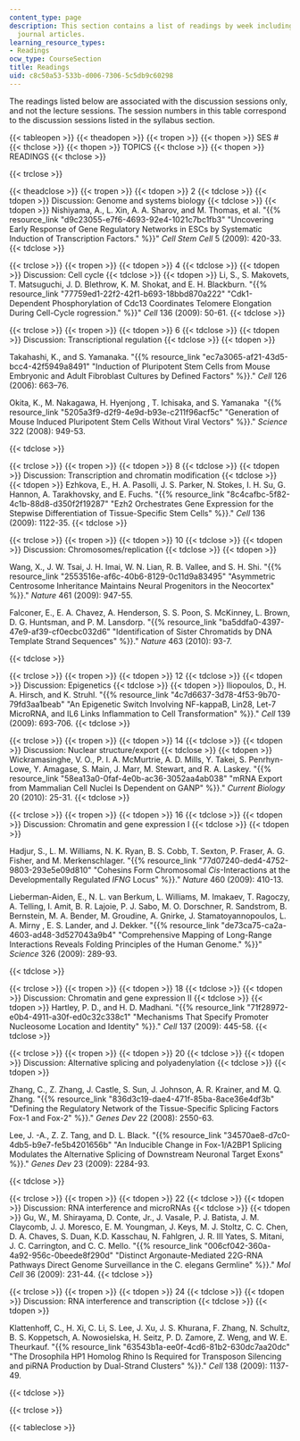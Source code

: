 ```yaml
---
content_type: page
description: This section contains a list of readings by week including links to online
  journal articles.
learning_resource_types:
- Readings
ocw_type: CourseSection
title: Readings
uid: c8c50a53-533b-d006-7306-5c5db9c60298
---
```


The readings listed below are associated with the discussion sessions only, and not the lecture sessions. The session numbers in this table correspond to the discussion sessions listed in the syllabus section.

{{< tableopen >}}
{{< theadopen >}}
{{< tropen >}}
{{< thopen >}}
SES #
{{< thclose >}}
{{< thopen >}}
TOPICS
{{< thclose >}}
{{< thopen >}}
READINGS
{{< thclose >}}

{{< trclose >}}

{{< theadclose >}}
{{< tropen >}}
{{< tdopen >}}
2
{{< tdclose >}}
{{< tdopen >}}
Discussion: Genome and systems biology
{{< tdclose >}}
{{< tdopen >}}
Nishiyama, A., L. Xin, A. A. Sharov, and M. Thomas, et al. "{{% resource_link "d9c23055-e7f6-4693-92e4-1021c7bc1fb3" "Uncovering Early Response of Gene Regulatory Networks in ESCs by Systematic Induction of Transcription Factors." %}}" _Cell Stem Cell_ 5 (2009): 420-33.
{{< tdclose >}}

{{< trclose >}}
{{< tropen >}}
{{< tdopen >}}
4
{{< tdclose >}}
{{< tdopen >}}
Discussion: Cell cycle
{{< tdclose >}}
{{< tdopen >}}
Li, S., S. Makovets, T. Matsuguchi, J. D. Blethrow, K. M. Shokat, and E. H. Blackburn. "{{% resource_link "77759ed1-22f2-42f1-b693-18bbd870a222" "Cdk1-Dependent Phosphorylation of Cdc13 Coordinates Telomere Elongation During Cell-Cycle rogression." %}}" _Cell_ 136 (2009): 50-61.
{{< tdclose >}}

{{< trclose >}}
{{< tropen >}}
{{< tdopen >}}
6
{{< tdclose >}}
{{< tdopen >}}
Discussion: Transcriptional regulation
{{< tdclose >}}
{{< tdopen >}}


Takahashi, K., and S. Yamanaka. "{{% resource_link "ec7a3065-af21-43d5-bcc4-42f5949a8491" "Induction of Pluripotent Stem Cells from Mouse Embryonic and Adult Fibroblast Cultures by Defined Factors" %}}." _Cell_ 126 (2006): 663–76.

Okita, K., M. Nakagawa, H. Hyenjong , T. Ichisaka, and S. Yamanaka  "{{% resource_link "5205a3f9-d2f9-4e9d-b93e-c211f96acf5c" "Generation of Mouse Induced Pluripotent Stem Cells Without Viral Vectors" %}}." _Science_ 322 (2008): 949-53.


{{< tdclose >}}

{{< trclose >}}
{{< tropen >}}
{{< tdopen >}}
8
{{< tdclose >}}
{{< tdopen >}}
Discussion: Transcription and chromatin modification
{{< tdclose >}}
{{< tdopen >}}
Ezhkova, E., H. A. Pasolli, J. S. Parker, N. Stokes, I. H. Su, G. Hannon, A. Tarakhovsky, and E. Fuchs. "{{% resource_link "8c4cafbc-5f82-4c1b-88d8-d350f2f19287" "Ezh2 Orchestrates Gene Expression for the Stepwise Differentiation of Tissue-Specific Stem Cells" %}}." _Cell_ 136 (2009): 1122-35.
{{< tdclose >}}

{{< trclose >}}
{{< tropen >}}
{{< tdopen >}}
10
{{< tdclose >}}
{{< tdopen >}}
Discussion: Chromosomes/replication
{{< tdclose >}}
{{< tdopen >}}


Wang, X., J. W. Tsai, J. H. Imai, W. N. Lian, R. B. Vallee, and S. H. Shi. "{{% resource_link "2553516e-af6c-40b6-8129-0c11d9a83495" "Asymmetric Centrosome Inheritance Maintains Neural Progenitors in the Neocortex" %}}." _Nature_ 461 (2009): 947-55.

Falconer, E., E. A. Chavez, A. Henderson, S. S. Poon, S. McKinney, L. Brown, D. G. Huntsman, and P. M. Lansdorp. "{{% resource_link "ba5ddfa0-4397-47e9-af39-cf0ecbc032d6" "Identification of Sister Chromatids by DNA Template Strand Sequences" %}}." _Nature_ 463 (2010): 93-7.


{{< tdclose >}}

{{< trclose >}}
{{< tropen >}}
{{< tdopen >}}
12
{{< tdclose >}}
{{< tdopen >}}
Discussion: Epigenetics
{{< tdclose >}}
{{< tdopen >}}
Iliopoulos, D., H. A. Hirsch, and K. Struhl. "{{% resource_link "4c7d6637-3d78-4f53-9b70-79fd3aa1beab" "An Epigenetic Switch Involving NF-kappaB, Lin28, Let-7 MicroRNA, and IL6 Links Inflammation to Cell Transformation" %}}." _Cell_ 139 (2009): 693-706.
{{< tdclose >}}

{{< trclose >}}
{{< tropen >}}
{{< tdopen >}}
14
{{< tdclose >}}
{{< tdopen >}}
Discussion: Nuclear structure/export
{{< tdclose >}}
{{< tdopen >}}
Wickramasinghe, V. O., P. I. A. McMurtrie, A. D. Mills, Y. Takei, S. Penrhyn-Lowe, Y. Amagase, S. Main, J. Marr, M. Stewart, and R. A. Laskey. "{{% resource_link "58ea13a0-0faf-4e0b-ac36-3052aa4ab038" "mRNA Export from Mammalian Cell Nuclei Is Dependent on GANP" %}}." _Current Biology_ 20 (2010): 25-31.
{{< tdclose >}}

{{< trclose >}}
{{< tropen >}}
{{< tdopen >}}
16
{{< tdclose >}}
{{< tdopen >}}
Discussion: Chromatin and gene expression I
{{< tdclose >}}
{{< tdopen >}}


Hadjur, S., L. M. Williams, N. K. Ryan, B. S. Cobb, T. Sexton, P. Fraser, A. G. Fisher, and M. Merkenschlager. "{{% resource_link "77d07240-ded4-4752-9803-293e5e09d810" "Cohesins Form Chromosomal _Cis_\-Interactions at the Developmentally Regulated _IFNG_ Locus" %}}." _Nature_ 460 (2009): 410-13.

Lieberman-Aiden, E., N. L. van Berkum, L. Williams, M. Imakaev, T. Ragoczy, A. Telling, I. Amit, B. R. Lajoie, P. J. Sabo, M. O. Dorschner, R. Sandstrom, B. Bernstein, M. A. Bender, M. Groudine, A. Gnirke, J. Stamatoyannopoulos, L. A. Mirny , E. S. Lander, and J. Dekker. "{{% resource_link "de73ca75-ca2a-4603-ad48-3d527043a9b4" "Comprehensive Mapping of Long-Range Interactions Reveals Folding Principles of the Human Genome." %}}" _Science_ 326 (2009): 289-93.


{{< tdclose >}}

{{< trclose >}}
{{< tropen >}}
{{< tdopen >}}
18
{{< tdclose >}}
{{< tdopen >}}
Discussion: Chromatin and gene expression II
{{< tdclose >}}
{{< tdopen >}}
Hartley, P. D., and H. D. Madhani. "{{% resource_link "71f28972-e0b4-4911-a30f-ed0c32c338c1" "Mechanisms That Specify Promoter Nucleosome Location and Identity" %}}." _Cell_ 137 (2009): 445-58.
{{< tdclose >}}

{{< trclose >}}
{{< tropen >}}
{{< tdopen >}}
20
{{< tdclose >}}
{{< tdopen >}}
Discussion: Alternative splicing and polyadenylation
{{< tdclose >}}
{{< tdopen >}}


Zhang, C., Z. Zhang, J. Castle, S. Sun, J. Johnson, A. R. Krainer, and M. Q. Zhang. "{{% resource_link "836d3c19-dae4-471f-85ba-8ace36e4df3b" "Defining the Regulatory Network of the Tissue-Specific Splicing Factors Fox-1 and Fox-2" %}}." _Genes Dev_ 22 (2008): 2550-63.

Lee, J. -A., Z. Z. Tang, and D. L. Black. "{{% resource_link "34570ae8-d7c0-4db5-b9e7-fe5b4201656b" "An Inducible Change in Fox-1/A2BP1 Splicing Modulates the Alternative Splicing of Downstream Neuronal Target Exons" %}}." _Genes Dev_ 23 (2009): 2284-93.


{{< tdclose >}}

{{< trclose >}}
{{< tropen >}}
{{< tdopen >}}
22
{{< tdclose >}}
{{< tdopen >}}
Discussion: RNA interference and microRNAs
{{< tdclose >}}
{{< tdopen >}}
Gu, W., M. Shirayama, D. Conte, Jr., J. Vasale, P. J. Batista, J. M. Claycomb, J. J. Moresco, E. M. Youngman, J. Keys, M. J. Stoltz, C. C. Chen, D. A. Chaves, S. Duan, K.D. Kasschau, N. Fahlgren, J. R. III Yates, S. Mitani, J. C. Carrington, and C. C. Mello. "{{% resource_link "006cf042-360a-4a92-956c-0beede8f290d" "Distinct Argonaute-Mediated 22G-RNA Pathways Direct Genome Surveillance in the C. elegans Germline" %}}." _Mol Cell_ 36 (2009): 231-44.
{{< tdclose >}}

{{< trclose >}}
{{< tropen >}}
{{< tdopen >}}
24
{{< tdclose >}}
{{< tdopen >}}
Discussion: RNA interference and transcription
{{< tdclose >}}
{{< tdopen >}}


Klattenhoff, C., H. Xi, C. Li, S. Lee, J. Xu, J. S. Khurana, F. Zhang, N. Schultz, B. S. Koppetsch, A. Nowosielska, H. Seitz, P. D. Zamore, Z. Weng, and W. E. Theurkauf. "{{% resource_link "63543b1a-ee0f-4cd6-81b2-630dc7aa20dc" "The Drosophila HP1 Homolog Rhino Is Required for Transposon Silencing and piRNA Production by Dual-Strand Clusters" %}}." _Cell_ 138 (2009): 1137-49.


{{< tdclose >}}

{{< trclose >}}

{{< tableclose >}}
